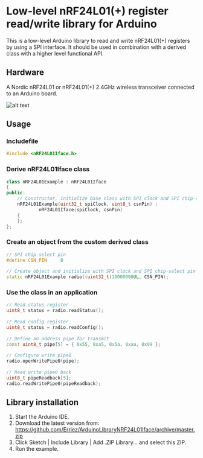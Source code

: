 # Low-level nRF24L01(+) register read/write library for Arduino

This is a low-level Arduino library to read and write nRF24L01(+) registers 
by using a SPI interface. It should be used in combination with a derived class 
with a higher level functional API.

## Hardware
A Nordic nRF24L01 or nRF24L01(+) 2.4GHz wireless transceiver connected to an 
Arduino board.

![alt text](https://raw.githubusercontent.com/Erriez/ArduinoLibraryNRF24L01Iface/master/extras/FritzingRotary.png "Nordic nRF24L01(+) - Arduino UNO schematic")

## Usage

### Includefile
```c++
#include <nRF24L01Iface.h>
```

### Derive nRF24L01Iface class
```c++
class nRF24L01Example : nRF24L01Iface
{
public:
    // Constructor, initialize base class with SPI clock and SPI chip-select
    nRF24L01Example(uint32_t spiClock, uint8_t csnPin) :
            nRF24L01Iface(spiClock, csnPin)
    {
    };
};
```

### Create an object from the custom derived class
```c++
// SPI chip select pin
#define CSN_PIN     8
  
// Create object and initialize with SPI clock and SPI chip-select pin
static nRF24L01Example radio((uint32_t)10000000UL, CSN_PIN);
```

### Use the class in an application
```c++
// Read status register
uint8_t status = radio.readStatus();
  
// Read config register
uint8_t status = radio.readConfig();
  
// Define an address pipe for transmit
const uint8_t pipe[5] = { 0x55, 0xa5, 0x5a, 0xaa, 0x99 };
  
// Configure write pipe0
radio.openWritePipe0(pipe);
  
// Read write pipe0 back
uint8_t pipeReadback[5];
radio.readWritePipe0(pipeReadback);
```

## Library installation
1. Start the Arduino IDE.
2. Download the latest version from:  
   https://github.com/Erriez/ArduinoLibraryNRF24L01Iface/archive/master.zip
3. Click Sketch | Include Library | Add .ZIP Library... and select this ZIP.
5. Run the example.
